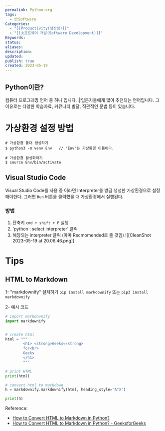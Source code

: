 ```yaml
---
permalink: Python-org
tags:
  - 📦Software
Categories:
  - "[[Productivity(생산성)]]"
  - "[[소프트웨어 개발(Software Development)]]"
Keywords: 
status: 
aliases: 
description: 
updated: 
publish: true
created: 2023-05-19
---
```



## Python이란?

컴퓨터 프로그래밍 언어 중 하나 입니다. 
입문자들에게 많이 추천되는 언어입니다. 그 이유로는 다양한 학습자료, 커뮤니티 발달, 직관적인 문법 등이 있습니다. 

# 가상환경 설정 방법

```
# 가상환경 폴더 생성하기
$ python3 -m venv Env   // "Env"는 가상환경 이름이다.

# 가상환경 활성화하기
$ source Env/bin/activate
```

## Visual Studio Code
Visual Studio Code를 사용 중 이라면 Interpreter를 방금 생성한 가상환경으로 설정해야한다.
그러면 `Run` 버튼을 클릭했을 때 가상환경에서 실행된다.

### 방법
1. 단축키 `cmd + shift + P` 실행
2. 'python : select interpreter' 클릭
3. 해당되는 interpreter 클릭 (아마 Recmomended로 뜰 것임)
![[CleanShot 2023-05-19 at 20.06.46.png]]


# Tips
## HTML to Markdown

1- "markdownify" 설치하기
`pip install markdownify`
또는
`pip3 install markdownify`

2- 예시 코드
```python
# import markdownify 
import markdownify 


# create html 
html = """ 
		<h1> <strong>Geeks</strong> 
		for<br> 
		Geeks 
		</h1> 
		"""

# print HTML 
print(html) 

# convert html to markdown 
h = markdownify.markdownify(html, heading_style="ATX") 

print(h) 

```


Reference: 
- [How to Convert HTML to Markdown in Python?](https://www.tutorialspoint.com/how-to-convert-html-to-markdown-in-python)
- [How to Convert HTML to Markdown in Python? - GeeksforGeeks](https://www.geeksforgeeks.org/how-to-convert-html-to-markdown-in-python/)
